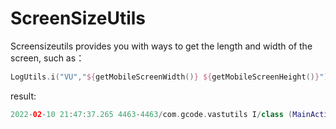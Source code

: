 # ScreenSizeUtils

Screensizeutils provides you with ways to get the length and width of the screen, such as：

```kotlin
LogUtils.i("VU","${getMobileScreenWidth()} ${getMobileScreenHeight()}")
```

result:

```kotlin
2022-02-10 21:47:37.265 4463-4463/com.gcode.vastutils I/class (MainActivity.kt:43): method: onCreate() key: VU content: 1080 2340
```